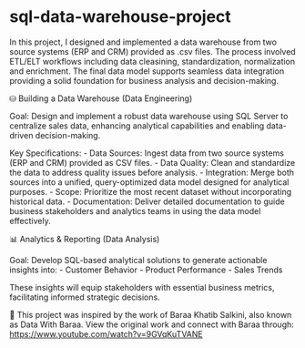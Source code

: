 # sql-data-warehouse-project
In this project, I designed and implemented a data warehouse from two source systems (ERP and CRM) provided as .csv files. The process involved ETL/ELT workflows including data cleasining, standardization, normalization and enrichment. The final data model supports seamless data integration providing a solid foundation for business analysis and decision-making.

⛁ Building a Data Warehouse (Data Engineering)

Goal:
Design and implement a robust data warehouse using SQL Server to centralize sales data, enhancing analytical capabilities and enabling data-driven decision-making.

Key Specifications:
    - Data Sources: Ingest data from two source systems (ERP and CRM) provided as CSV files.
    - Data Quality: Clean and standardize the data to address quality issues before analysis.
    - Integration: Merge both sources into a unified, query-optimized data model designed for analytical purposes.
    - Scope: Prioritize the most recent dataset without incorporating historical data.
    - Documentation: Deliver detailed documentation to guide business stakeholders and analytics teams in using the data model effectively.

📊 Analytics & Reporting (Data Analysis)

Goal:
Develop SQL-based analytical solutions to generate actionable insights into:
    - Customer Behavior
    - Product Performance
    - Sales Trends

These insights will equip stakeholders with essential business metrics, facilitating informed strategic decisions.


🌟 This project was inspired by the work of Baraa Khatib Salkini, also known as Data With Baraa. View the original work and connect with Baraa through: https://www.youtube.com/watch?v=9GVqKuTVANE
